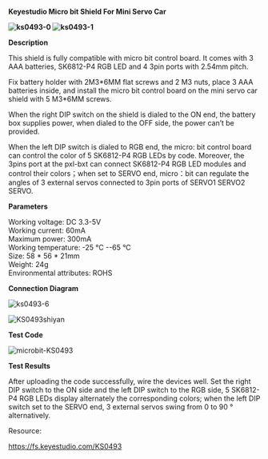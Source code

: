 **Keyestudio Micro bit Shield For Mini Servo Car**

**![ks0493-0](media/0c21578ddf0b8531926e451cad5b10b6.jpeg)
![ks0493-1](media/676d0faaaa0cf8cb6fb439dbcae63ad4.jpeg)**

**Description**

This shield is fully compatible with micro bit control board. It comes with 3
AAA batteries, SK6812-P4 RGB LED and 4 3pin ports with 2.54mm pitch.

Fix battery holder with 2M3\*6MM flat screws and 2 M3 nuts, place 3 AAA
batteries inside, and install the micro bit control board on the mini servo car
shield with 5 M3\*6MM screws.

When the right DIP switch on the shield is dialed to the ON end, the battery box
supplies power, when dialed to the OFF side, the power can’t be provided.

When the left DIP switch is dialed to RGB end, the micro: bit control board can
control the color of 5 SK6812-P4 RGB LEDs by code. Moreover, the 3pins port at
the pxl-bxt can connect SK6812-P4 RGB LED modules and control their colors；when
set to SERVO end, micro：bit can regulate the angles of 3 external servos
connected to 3pin ports of SERVO1 SERVO2 SERVO.

**Parameters**

Working voltage: DC 3.3-5V  
Working current: 60mA  
Maximum power: 300mA  
Working temperature: -25 ℃ --65 ℃  
Size: 58 \* 56 \* 21mm  
Weight: 24g  
Environmental attributes: ROHS

**Connection Diagram**

![ks0493-6](media/fc6891aeb870e6f3da8be2dc62552d1d.jpeg)

![KS0493shiyan](media/fabbdedf09ad0834fffd9d159fb46d0c.jpeg)

**Test Code**

![microbit-KS0493](media/7b682023a3dfa873be890af9b63297c9.png)

**Test Results**

After uploading the code successfully, wire the devices well. Set the right DIP
switch to the ON side and the left DIP switch to the RGB side, 5 SK6812-P4 RGB
LEDs display alternately the corresponding colors; when the left DIP switch set
to the SERVO end, 3 external servos swing from 0 to 90 ° alternatively.

Resource:

https://fs.keyestudio.com/KS0493

# 
